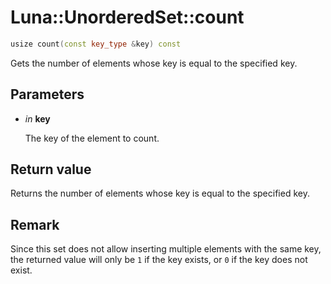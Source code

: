 # Luna::UnorderedSet::count

```c++
usize count(const key_type &key) const
```

Gets the number of elements whose key is equal to the specified key. 



## Parameters
* *in* **key**

    The key of the element to count. 

## Return value
Returns the number of elements whose key is equal to the specified key. 

## Remark
Since this set does not allow inserting multiple elements with the same key, the returned value will only be `1` if the key exists, or `0` if the key does not exist. 

